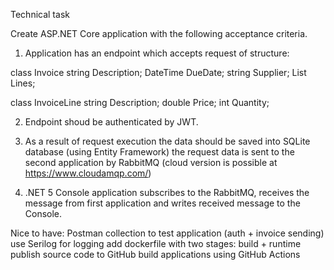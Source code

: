 Technical task

Create ASP.NET Core application with the following acceptance criteria.
1. Application has an endpoint which accepts request of structure:

class Invoice 
string Description;
DateTime DueDate;
string Supplier;
List<InvoiceLine> Lines;

class InvoiceLine 
string Description;
double Price;
int Quantity;

  
2. Endpoint shoud be authenticated by JWT.
  
3. As a result of request execution
the data should be saved into SQLite database (using Entity Framework)
the request data is sent to the second application by RabbitMQ (cloud version is possible at https://www.cloudamqp.com/)
4. .NET 5 Console application subscribes to the RabbitMQ, receives the message from first application and writes received message to the Console.
  
Nice to have:
Postman collection to test application (auth + invoice sending)
use Serilog for logging
add dockerfile with two stages: build + runtime
publish source code to GitHub
build applications using GitHub Actions
